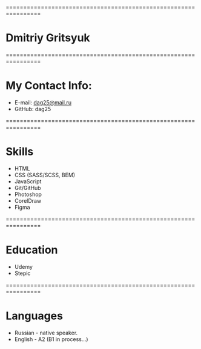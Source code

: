 ================================================================

# Dmitriy Gritsyuk

================================================================

# My Contact Info:
+ E-mail: dag25@mail.ru
+ GitHub: dag25

================================================================
# Skills
+ HTML
+ CSS (SASS/SCSS, BEM)
+ JavaScript
+ Git/GitHub
+ Photoshop
+ CorelDraw
+ Figma

================================================================

# Education
+ Udemy
+ Stepic

================================================================

# Languages
+ Russian - native speaker.
+ English - A2 (B1 in process…)
